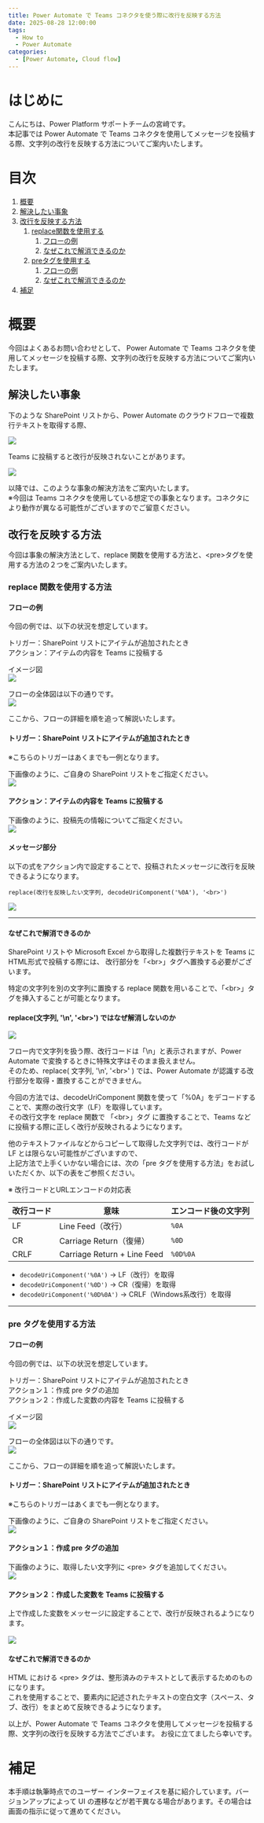 ```yaml
---
title: Power Automate で Teams コネクタを使う際に改行を反映する方法
date: 2025-08-28 12:00:00
tags:
  - How to
  - Power Automate
categories:
  - [Power Automate, Cloud flow]
---
```


# はじめに

こんにちは、Power Platform サポートチームの宮﨑です。  
本記事では Power Automate で Teams コネクタを使用してメッセージを投稿する際、文字列の改行を反映する方法についてご案内いたします。


<!-- more -->
# 目次
1. [概要](#anchor-intro)
1. [解決したい事象](#anchor-line-break-issue)
1. [改行を反映する方法](#anchor-line-break)
   1. [replace関数を使用する](#anchor-line-break-replace)
      1. [フローの例](#anchor-line-break-replace-flow)
      1. [なぜこれで解消できるのか](#anchor-line-break-replace-reason)
   1. [preタグを使用する](#anchor-line-break-pre)
      1. [フローの例](#anchor-line-break-pre-flow)
      1. [なぜこれで解消できるのか](#anchor-line-break-pre-reason)
1. [補足](#補足)

<a id='anchor-intro'></a>

# 概要
今回はよくあるお問い合わせとして、 Power Automate で Teams コネクタを使用してメッセージを投稿する際、文字列の改行を反映する方法についてご案内いたします。

<a id='anchor-line-break-issue'></a>

## 解決したい事象

下のような SharePoint リストから、Power Automate のクラウドフローで複数行テキストを取得する際、

![](cloudflow-specialcharacters/line-break/list.png)

Teams に投稿すると改行が反映されないことがあります。

![](cloudflow-specialcharacters/line-break/notify-failure.png)


以降では、このような事象の解決方法をご案内いたします。  
※今回は Teams コネクタを使用している想定での事象となります。コネクタにより動作が異なる可能性がございますのでご留意ください。

<a id='anchor-line-break'></a>

## 改行を反映する方法

今回は事象の解決方法として、replace 関数を使用する方法と、&lt;pre&gt;タグを使用する方法の２つをご案内いたします。

<a id='anchor-line-break-replace'></a>

### replace 関数を使用する方法

<a id='anchor-line-break-replace-flow'></a>

#### フローの例
今回の例では、以下の状況を想定しています。

トリガー：SharePoint リストにアイテムが追加されたとき  
アクション：アイテムの内容を Teams に投稿する

イメージ図  
![](cloudflow-specialcharacters/line-break/flow-image.png)

フローの全体図は以下の通りです。  
![](cloudflow-specialcharacters/line-break/replace/replace-flow-outline.png)

ここから、フローの詳細を順を追って解説いたします。

#### トリガー：SharePoint リストにアイテムが追加されたとき  
※こちらのトリガーはあくまでも一例となります。

下画像のように、ご自身の SharePoint リストをご指定ください。<br>
![](cloudflow-specialcharacters/line-break/sharepoint.png)


#### アクション：アイテムの内容を Teams に投稿する

下画像のように、投稿先の情報についてご指定ください。<br>
![](cloudflow-specialcharacters/line-break/replace/teams.png)

#### メッセージ部分

以下の式をアクション内で設定することで、投稿されたメッセージに改行を反映できるようになります。

```
replace(改行を反映したい文字列, decodeUriComponent('%0A'), '<br>')
```

![](cloudflow-specialcharacters/line-break/replace/message.png)

---

<a id='anchor-line-break-replace-reason'></a>

#### なぜこれで解消できるのか
SharePoint リストや Microsoft Excel から取得した複数行テキストを Teams に HTML形式で投稿する際には、
改行部分を「&lt;br&gt;」タグへ置換する必要がございます。

特定の文字列を別の文字列に置換する replace 関数を用いることで、「&lt;br&gt;」タグを挿入することが可能となります。

#### replace(文字列, '\n', '&lt;br&gt;') ではなぜ解消しないのか
![](cloudflow-specialcharacters/line-break/replace/replace-json.png)

フロー内で文字列を扱う際、改行コードは「\n」と表示されますが、Power Automate で変換するときに特殊文字はそのまま扱えません。  
そのため、replace( 文字列, '\n', '&lt;br&gt;' ) では、Power Automate が認識する改行部分を取得・置換することができません。

今回の方法では、decodeUriComponent 関数を使って「%0A」をデコードすることで、実際の改行文字（LF）を取得しています。  
その改行文字を replace 関数で 「&lt;br&gt;」タグ に置換することで、Teams などに投稿する際に正しく改行が反映されるようになります。

他のテキストファイルなどからコピーして取得した文字列では、改行コードが LF とは限らない可能性がございますので、  
上記方法で上手くいかない場合には、次の「pre タグを使用する方法」をお試しいただくか、以下の表をご参照ください。

※ 改行コードとURLエンコードの対応表

| 改行コード | 意味                          | エンコード後の文字列 |
|------------|-------------------------------|-----------------------|
| LF         | Line Feed（改行）             | `%0A`                |
| CR         | Carriage Return（復帰）       | `%0D`                |
| CRLF       | Carriage Return + Line Feed   | `%0D%0A`             |

- `decodeUriComponent('%0A')` → LF（改行）を取得
- `decodeUriComponent('%0D')` → CR（復帰）を取得
- `decodeUriComponent('%0D%0A')` → CRLF（Windows系改行）を取得

---

<a id='anchor-line-break-pre'></a>

### pre タグを使用する方法

<a id='anchor-line-break-pre-flow'></a>

#### フローの例

今回の例では、以下の状況を想定しています。

トリガー：SharePoint リストにアイテムが追加されたとき  
アクション１：作成  pre タグの追加   
アクション２：作成した変数の内容を Teams に投稿する

イメージ図  
![](cloudflow-specialcharacters/line-break/flow-image.png)

フローの全体図は以下の通りです。<br>
![](cloudflow-specialcharacters/line-break/pre/pre-flow-outline.png)

ここから、フローの詳細を順を追って解説いたします。

#### トリガー：SharePoint リストにアイテムが追加されたとき  
※こちらのトリガーはあくまでも一例となります。

下画像のように、ご自身の SharePoint リストをご指定ください。<br>
![](cloudflow-specialcharacters/line-break/sharepoint.png)

#### アクション１：作成 pre タグの追加

下画像のように、取得したい文字列に &lt;pre&gt; タグを追加してください。<br>
![](cloudflow-specialcharacters/line-break/pre/create.png)


#### アクション２：作成した変数を Teams に投稿する  

上で作成した変数をメッセージに設定することで、改行が反映されるようになります。<br>  
![](cloudflow-specialcharacters/line-break/pre/teams.png)

<a id='anchor-line-break-pre-reason'></a>

#### なぜこれで解消できるのか

HTML における &lt;pre&gt; タグは、整形済みのテキストとして表示するためのものになります。  
これを使用することで、要素内に記述されたテキストの空白文字（スペース、タブ、改行）をまとめて反映できるようになります。

以上が、Power Automate で Teams コネクタを使用してメッセージを投稿する際、文字列の改行を反映する方法でございます。
お役に立てましたら幸いです。

<a id='補足'></a>

# 補足

本手順は執筆時点でのユーザー インターフェイスを基に紹介しています。バージョンアップによって UI の遷移などが若干異なる場合があります。その場合は画面の指示に従って進めてください。  

